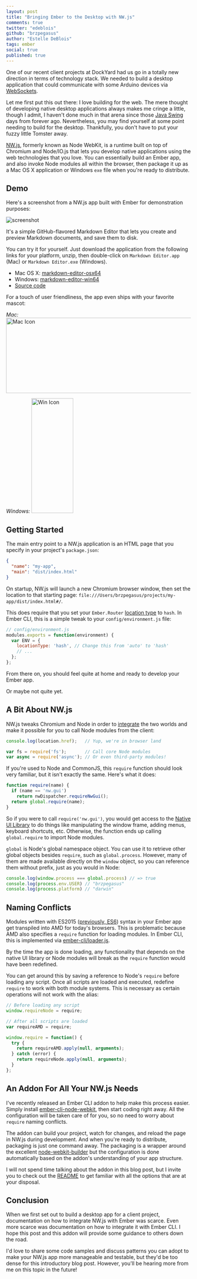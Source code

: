 ```yaml
---
layout: post
title: "Bringing Ember to the Desktop with NW.js"
comments: true
twitter: "edeblois"
github: "brzpegasus"
author: "Estelle DeBlois"
tags: ember
social: true
published: true
---
```


One of our recent client projects at DockYard had us go in a totally new
direction in terms of technology stack. We needed to build a desktop
application that could communicate with some Arduino devices via
[WebSockets](https://developer.mozilla.org/en-US/docs/WebSockets).

Let me first put this out there: I love building for the web. The mere
thought of developing native desktop applications always makes me cringe
a little, though I admit, I haven't done much in that arena since those
[Java Swing](http://en.wikipedia.org/wiki/Swing_%28Java%29) days from forever ago.
Nevertheless, you may find yourself at some point needing to build for the desktop.
Thankfully, you don't have to put your fuzzy little Tomster away.

[NW.js](https://github.com/nwjs/nw.js), formerly known as Node WebKit, is a runtime
built on top of Chromium and Node/IO.js that lets you develop native applications
using the web technologies that you love. You can essentially build an Ember app, and
also invoke Node modules all within the browser, then package it up as
a Mac OS X application or Windows `exe` file when you're ready to distribute.

## Demo

Here's a screenshot from a NW.js app built with Ember for demonstration
purposes:

![screenshot](https://cloud.githubusercontent.com/assets/1691398/6768192/536a6fde-d033-11e4-9375-e2f506c1c8c7.png)

It's a simple GitHub-flavored Markdown Editor that lets you create and preview
Markdown documents, and save them to disk.

You can try it for yourself. Just download the application from the
following links for your platform, unzip, then double-click on `Markdown
Editor.app` (Mac) or `Markdown Editor.exe` (Windows).

* Mac OS X: [markdown-editor-osx64](https://s3.amazonaws.com/dockyard-general/ember-nw-demo/markdown-editor-osx64.zip)
* Windows:
[markdown-editor-win64](https://s3.amazonaws.com/dockyard-general/ember-nw-demo/markdown-editor-win64.zip)
* [Source code](https://github.com/brzpegasus/ember-nw-markdown)

For a touch of user friendliness, the app even ships with your favorite
mascot:

_Mac:_
<img alt="Mac Icon" src="https://cloud.githubusercontent.com/assets/1691398/6853610/9ee8c52c-d3c2-11e4-971a-3472bfd35609.png" style="width: 600px; height: 205px;">

_Windows:_
<img alt="Win Icon" src="https://cloud.githubusercontent.com/assets/1691398/6853614/a32becc2-d3c2-11e4-9ed4-83d645825f4b.png" style="width: 114px; height: 312px;">

## Getting Started

The main entry point to a NW.js application is an HTML page that you
specify in your project's `package.json`:

```json
{
  "name": "my-app",
  "main": "dist/index.html"
}
```

On startup, NW.js will launch a new Chromium browser window,
then set the location to that starting page:
`file:///Users/brzpegasus/projects/my-app/dist/index.html#/`.

This does require that you set your `Ember.Router`
[location type](http://emberjs.com/api/classes/Ember.Location.html) to `hash`. In Ember CLI,
this is a simple tweak to your `config/environment.js` file:

```javascript
// config/environment.js
modules.exports = function(environment) {
  var ENV = {
    locationType: 'hash', // Change this from 'auto' to 'hash'
    // ...
  };
};
```

From there on, you should feel quite at home and ready to develop your Ember app.

Or maybe not quite yet.

## A Bit About NW.js

NW.js tweaks Chromium and Node in order to
[integrate](https://github.com/nwjs/nw.js/wiki/How-node.js-is-integrated-with-chromium)
the two worlds and make it possible for you to call Node modules from the client:

```javascript
console.log(location.href);   // Yup, we're in browser land

var fs = require('fs');       // Call core Node modules
var async = require('async'); // Or even third-party modules!
```

If you're used to Node and CommonJS, this `require` function should look very
familiar, but it isn't exactly the same. Here's what it does:

```javascript
function require(name) {
  if (name == 'nw.gui')
    return nwDispatcher.requireNwGui();
  return global.require(name);
}
```

So if you were to call `require('nw.gui')`, you would get access to the
[Native UI Library](https://github.com/nwjs/nw.js/wiki/Native-UI-API-Manual)
to do things like manipulating the window frame, adding menus, keyboard shortcuts, etc.
Otherwise, the function ends up calling `global.require` to import Node modules.

`global` is Node's global namespace object. You can use it to retrieve
other global objects besides `require`, such as `global.process`.
However, many of them are made available directly on the `window` object, so you can
reference them without prefix, just as you would in Node:

```javascript
console.log(window.process === global.process) // => true
console.log(process.env.USER) // "brzpegasus"
console.log(process.platform) // "darwin"
```

## Naming Conflicts

Modules written with ES2015 ([previously, ES6](https://esdiscuss.org/topic/javascript-2015#content-3))
syntax in your Ember app get transpiled into
AMD for today's browsers. This is problematic because AMD also specifies a
`require` function for loading modules. In Ember CLI, this is implemented via
[ember-cli/loader.js](https://github.com/ember-cli/loader.js).

By the time the app is done loading, any functionality that depends on
the native UI library or Node modules will break as the `require`
function would have been redefined.

You can get around this by saving a reference to Node's `require` before loading
any script. Once all scripts are loaded and executed, redefine `require`
to work with both module systems. This is necessary as certain operations
will not work with the alias:

```javascript
// Before loading any script
window.requireNode = require;

// After all scripts are loaded
var requireAMD = require;

window.require = function() {
  try {
    return requireAMD.apply(null, arguments);
  } catch (error) {
    return requireNode.apply(null, arguments);
  }
};
```

## An Addon For All Your NW.js Needs

I've recently released an Ember CLI addon to help make this process
easier. Simply install [ember-cli-node-webkit](https://github.com/brzpegasus/ember-cli-node-webkit),
then start coding right away. All the configuration will be taken care
of for you, so no need to worry about `require` naming conflicts.

The addon can build your project, watch for changes, and reload the page in NW.js
during development. And when you're ready to distribute, packaging is just
one command away. The packaging is a wrapper around the excellent
[node-webkit-builder](https://github.com/mllrsohn/node-webkit-builder)
but the configuration is done automatically based on the addon's
understanding of your app structure.

I will not spend time talking about the addon in this blog post, but I
invite you to check out the [README](https://github.com/brzpegasus/ember-cli-node-webkit/blob/master/README.md)
to get familiar with all the options that are at your disposal.

## Conclusion

When we first set out to build a desktop app for a client project,
documentation on how to integrate NW.js with Ember was scarce. Even more
scarce was documentation on how to integrate it with Ember CLI. I hope
this post and this addon will provide some guidance to others down the
road.

I'd love to share some code samples and discuss patterns you can adopt
to make your NW.js app more manageable and testable, but they'd be too
dense for this introductory blog post. However, you'll be hearing more from me
on this topic in the future!
